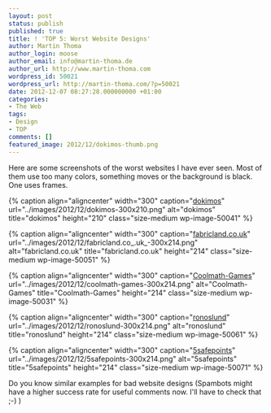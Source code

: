 ```yaml
---
layout: post
status: publish
published: true
title: ! 'TOP 5: Worst Website Designs'
author: Martin Thoma
author_login: moose
author_email: info@martin-thoma.de
author_url: http://www.martin-thoma.com
wordpress_id: 50021
wordpress_url: http://martin-thoma.com/?p=50021
date: 2012-12-07 08:27:28.000000000 +01:00
categories:
- The Web
tags:
- Design
- TOP
comments: []
featured_image: 2012/12/dokimos-thumb.png
---
```

Here are some screenshots of the worst websites I have ever seen. Most of them use too many colors, something moves or the background is black. One uses frames.

{% caption align="aligncenter" width="300" caption="<a href="http://www.dokimos.org/ajff/">dokimos</a>" url="../images/2012/12/dokimos-300x210.png" alt="dokimos" title="dokimos" height="210" class="size-medium wp-image-50041" %}

{% caption align="aligncenter" width="300" caption="<a href="http://www.fabricland.co.uk/">fabricland.co.uk</a>" url="../images/2012/12/fabricland.co_.uk_-300x214.png" alt="fabricland.co.uk" title="fabricland.co.uk" height="214" class="size-medium wp-image-50051" %}

{% caption align="aligncenter" width="300" caption="<a href="http://coolmath-games.com/">Coolmath-Games</a>" url="../images/2012/12/coolmath-games-300x214.png" alt="Coolmath-Games" title="Coolmath-Games" height="214" class="size-medium wp-image-50031" %}

{% caption align="aligncenter" width="300" caption="<a href="http://ronoslund.com/">ronoslund</a>" url="../images/2012/12/ronoslund-300x214.png" alt="ronoslund" title="ronoslund" height="214" class="size-medium wp-image-50061" %}

{% caption align="aligncenter" width="300" caption="<a href="http://www.5safepoints.com/">5safepoints</a>" url="../images/2012/12/5safepoints-300x214.png" alt="5safepoints" title="5safepoints" height="214" class="size-medium wp-image-50071" %}

Do you know similar examples for bad website designs (Spambots might have a higher success rate for useful comments now. I'll have to check that ;-) )

